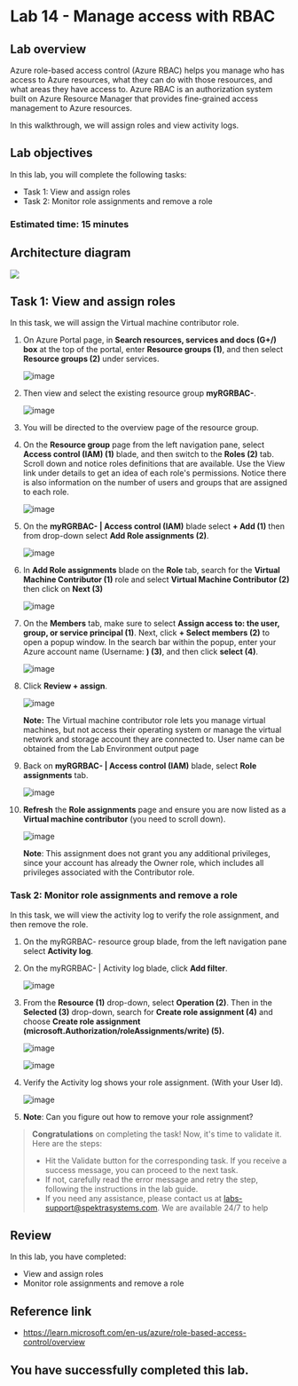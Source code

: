 # Lab 14 - Manage access with RBAC

## Lab overview

Azure role-based access control (Azure RBAC) helps you manage who has access to Azure resources, what they can do with those resources, and what areas they have access to. Azure RBAC is an authorization system built on Azure Resource Manager that provides fine-grained access management to Azure resources.

In this walkthrough, we will assign roles and view activity logs.

## Lab objectives

In this lab, you will complete the following tasks:

+ Task 1: View and assign roles
+ Task 2: Monitor role assignments and remove a role

### Estimated time: 15 minutes

## Architecture diagram

![](../images/az900lab14.png)

## Task 1: View and assign roles

In this task, we will assign the Virtual machine contributor role. 

1. On Azure Portal page, in **Search resources, services and docs (G+/) box** at the top of the portal, enter **Resource groups (1)**, and then select **Resource groups (2)** under services.

   ![image](../images/lab14-image1.png)

1. Then view and select the existing resource group **myRGRBAC-<inject key="DeploymentID" enableCopy="false"/>**.

   ![image](../images/lab14-image2.png)
     
1. You will be directed to the overview page of the resource group.

1. On the **Resource group** page from the left navigation pane, select **Access control (IAM) (1)** blade, and then switch to the **Roles (2)** tab. Scroll down and notice roles definitions that are available. Use the View link under details to get an idea of each role's permissions. Notice there is also information on the number of users and groups that are assigned to each role.

   ![image](../images/lab14-image3.png)

1. On the **myRGRBAC-<inject key="DeploymentID" enableCopy="false"/> | Access control (IAM)** blade select **+ Add (1)** then from drop-down select **Add Role assignments (2)**. 

   ![image](../images/lab14-image4.png)
   
1. In  **Add Role assignments** blade on the **Role** tab, search for the **Virtual Machine Contributor (1)** role and select **Virtual Machine Contributor (2)** then click on **Next (3)**

    ![image](../images/lab14-image5.png)
   

1. On the **Members** tab, make sure to select **Assign access to: the user, group, or service principal (1)**. Next, click **+ Select members (2)** to open a popup window. In the search bar within the popup, enter your Azure account name (Username: **<inject key="AzureAdUserEmail"></inject>) (3)**, and then click **select (4)**.

    ![image](../images/lab14-image6.png)

1. Click **Review + assign**.

   ![image](../images/lab14-image7.png)
   
     **Note:** The Virtual machine contributor role lets you manage virtual machines, but not access their operating system or manage the virtual network and storage account they are connected to. User name can be obtained from the Lab Environment output page

1. Back on **myRGRBAC-<inject key="DeploymentID" enableCopy="false"/> | Access control (IAM)** blade, select **Role assignments** tab.

    ![image](../images/lab14-image8.png)

1. **Refresh** the **Role assignments** page and ensure you are now listed as a **Virtual machine contributor** (you need to scroll down).

     ![image](../images/lab14-image9.png)

    **Note**: This assignment does not grant you any additional privileges, since your account has already the Owner role, which includes all privileges associated with the Contributor role.

### Task 2: Monitor role assignments and remove a role

In this task, we will view the activity log to verify the role assignment, and then remove the role. 

1. On the myRGRBAC-<inject key="DeploymentID" enableCopy="false"/> resource group blade, from the left navigation pane select **Activity log**.

1. On the myRGRBAC-<inject key="DeploymentID" enableCopy="false"/> | Activity log blade, click **Add filter**.

    ![image](../images/lab14-image10.png)

1. From the **Resource (1)** drop-down, select **Operation (2)**. Then in the **Selected (3)** drop-down, search for **Create role assignment (4)** and choose **Create role assignment (microsoft.Authorization/roleAssignments/write) (5).**

    ![image](../images/lab14-image11.png)

    ![image](../images/lab14-image(12).png)

1. Verify the Activity log shows your role assignment. (With your User Id). 

     ![image](../images/lab14-image13.png)
   
1. **Note**: Can you figure out how to remove your role assignment?

<validation step="402a4212-b323-460b-bc90-58ed9e48c878" />

> **Congratulations** on completing the task! Now, it's time to validate it. Here are the steps:
> - Hit the Validate button for the corresponding task. If you receive a success message, you can proceed to the next task. 
> - If not, carefully read the error message and retry the step, following the instructions in the lab guide.
> - If you need any assistance, please contact us at labs-support@spektrasystems.com. We are available 24/7 to help
  
## Review

In this lab, you have completed:

- View and assign roles
- Monitor role assignments and remove a role

## Reference link

- https://learn.microsoft.com/en-us/azure/role-based-access-control/overview
  
## You have successfully completed this lab.
